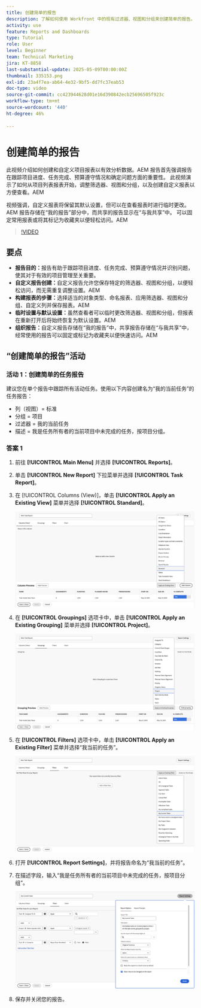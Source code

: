 ```yaml
---
title: 创建简单的报告
description: 了解如何使用 Workfront 中的现有过滤器、视图和分组来创建简单的报告。
activity: use
feature: Reports and Dashboards
type: Tutorial
role: User
level: Beginner
team: Technical Marketing
jira: KT-8858
last-substantial-update: 2025-05-09T00:00:00Z
thumbnail: 335153.png
exl-id: 23a4f7ea-ab64-4e32-9bf5-dd7fc37eab53
doc-type: video
source-git-commit: cc423944628d01e16d390842ecb25696505f923c
workflow-type: tm+mt
source-wordcount: '440'
ht-degree: 46%

---
```


# 创建简单的报告

此视频介绍如何创建和自定义项目报表以有效分析数据。&#x200B;AEM 报告首先强调报告在跟踪项目进度、任务完成、预算遵守情况和确定问题方面的重要性。 此视频演示了如何从项目列表报表开始，调整筛选器、视图和分组，以及创建自定义报表以方便查看。&#x200B;&#x200B;AEM

视频强调，自定义报表将保留其默认设置，但可以在查看报表时进行临时更改。&#x200B;AEM 报告存储在“我的报告”部分中，而共享的报告显示在“与我共享”中&#x200B;。 可以固定常用报表或将其标记为收藏夹以便轻松访问。&#x200B;AEM

>[!VIDEO](https://video.tv.adobe.com/v/3413118/?captions=chi_hans&quality=12&learn=on&enablevpops=0)

## 要点


* **报告目的：**&#x200B;报告有助于跟踪项目进度、任务完成、预算遵守情况并识别问题，使其对于有效的项目管理至关重要。
* **自定义报告创建：**&#x200B;自定义报告允许您保存特定的筛选器、视图和分组，以便轻松访问，而无需重复调整设置。&#x200B;AEM
* **构建报表的步骤：**&#x200B;选择适当的对象类型、命名报表、应用筛选器、视图和分组、自定义列并保存报表。&#x200B;AEM
* **临时设置与&#x200B;默认设置：**&#x200B;虽然查看者可以临时更改筛选器、视图和分组，但报表在重新打开后将始终恢复为默认设置。&#x200B;AEM
* **组织报告：**&#x200B;自定义报告存储在“我的报告”中，共享报告存储在“与我共享”中，经常使用的报告可以固定或标记为收藏夹以便快速访问。&#x200B;AEM



## “创建简单的报告”活动

### 活动 1：创建简单的任务报告

建议您在单个报告中跟踪所有活动任务。使用以下内容创建名为“我的当前任务”的任务报告：

* 列（视图）= 标准
* 分组 = 项目
* 过滤器 = 我的当前任务
* 描述 = 我是任务所有者的当前项目中未完成的任务，按项目分组。

### 答案 1

1. 前往 **[!UICONTROL Main Menu]** 并选择 **[!UICONTROL Reports]**。
1. 单击 **[!UICONTROL New Report]** 下拉菜单并选择 **[!UICONTROL Task Report]**。
1. 在 [!UICONTROL Columns (View)]，单击 **[!UICONTROL Apply an Existing View]** 菜单并选择 **[!UICONTROL Standard]**。

   ![在任务报告中创建列的屏幕图像](assets/simple-task-report-columns.png)

1. 在 **[!UICONTROL Groupings]** 选项卡中，单击 **[!UICONTROL Apply an Existing Grouping]** 菜单并选择 **[!UICONTROL Project]**。

   ![在任务报告中创建分组的屏幕图像](assets/simple-task-report-groupings.png)

1. 在 **[!UICONTROL Filters]** 选项卡中，单击 **[!UICONTROL Apply an Existing Filter]** 菜单并选择“我当前的任务”。

   ![在任务报告中创建过滤器的屏幕图像](assets/simple-task-report-filters.png)

1. 打开 **[!UICONTROL Report Settings]**，并将报告命名为“我当前的任务”。
1. 在描述字段，输入“我是任务所有者的当前项目中未完成的任务，按项目分组”。

   ![任务报告中的报告设置屏幕的图像](assets/simple-task-report-report-settings.png)

1. 保存并关闭您的报告。
